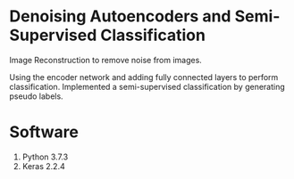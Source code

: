 # Denoising Autoencoders and Semi-Supervised Classification
Image Reconstruction to remove noise from images. 

Using the encoder network and adding fully connected layers to perform classification. Implemented a semi-supervised classification by generating pseudo labels.

# Software

1. Python 3.7.3
2. Keras 2.2.4
